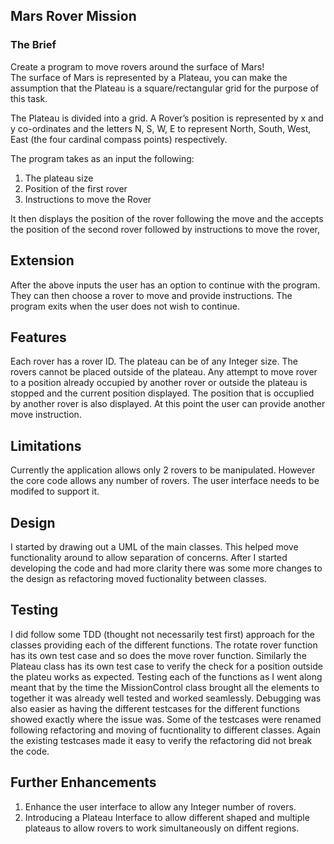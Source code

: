 ## Mars Rover Mission

### The Brief   

Create a program to move rovers around the surface of Mars!  
The surface of Mars is represented by a Plateau, you can make the assumption that the Plateau is a square/rectangular grid for the purpose of this task.

The Plateau is divided into a grid. 
A Rover’s position is represented by x and y co-ordinates and the letters N, S, W, E to
represent North, South, West, East (the four cardinal compass points) respectively.
 
The program takes as an input the following:
1. The plateau size
2. Position of the first rover
3. Instructions to move the Rover 
 
It then displays the position of the rover following the move and the accepts the 
position of the second rover followed by instructions to move the rover, 
 
## Extension

After the above inputs the user has an option to continue with the program. They can then choose a rover
to move and provide instructions. The program exits when the user does not wish to continue.

## Features

Each rover has a rover ID.
The plateau can be of any Integer size.
The rovers cannot be placed outside of the plateau.
Any attempt to move rover to a position already occupied by another rover or outside the plateau is stopped and 
the current position displayed. The position that is occuplied by another rover is also displayed.
At this point the user can provide another move instruction. 

## Limitations

Currently the application allows only 2 rovers to be manipulated. However the core code allows any number
of rovers. The user interface needs to be modifed to support it.

## Design

I started by drawing out a UML of the main classes. This helped move functionality around to allow separation of concerns. 
After I started developing the code and had more clarity there was some more changes to the design as refactoring
moved fuctionality between classes. 

## Testing 

I did follow some TDD (thought not necessarily test first) approach for the classes providing 
each of the different functions.
The rotate rover function has its own test case and so does the move rover function. 
Similarly the Plateau class has its own test case to verify the check for a position outside the plateu works 
as expected. 
Testing each of the functions as I went along meant that by the time the MissionControl class brought all the elements
to together it was already well tested and worked seamlessly.
Debugging was also easier as having the different testcases for the different functions showed exactly where the issue was.
Some of the testcases were renamed following refactoring and moving of fucntionality to different classes.
Again the existing testcases made it easy to verify the refactoring did not break the code. 

## Further Enhancements

1. Enhance the user interface to allow any Integer number of rovers.
2. Introducing a Plateau Interface to allow different shaped and multiple plateaus to allow rovers to work 
simultaneously on diffent regions. 
